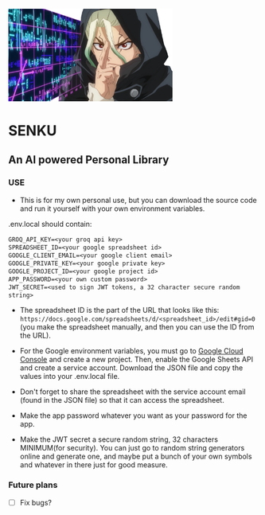 <img src="https://raw.githubusercontent.com/sehnsucht-nach-einer-ehefrau/senku/main/senku.png" width="330"/></img>

# SENKU

## An AI powered Personal Library

### USE

- This is for my own personal use, but you can download the source code and run it yourself with your own environment variables.

.env.local should contain: 

```
GROQ_API_KEY=<your groq api key>
SPREADSHEET_ID=<your google spreadsheet id>
GOOGLE_CLIENT_EMAIL=<your google client email>
GOOGLE_PRIVATE_KEY=<your google private key>
GOOGLE_PROJECT_ID=<your google project id>
APP_PASSWORD=<your own custom password>
JWT_SECRET=<used to sign JWT tokens, a 32 character secure random string>
```

- The spreadsheet ID is the part of the URL that looks like this: `https://docs.google.com/spreadsheets/d/<spreadsheet_id>/edit#gid=0` (you make the spreadsheet manually, and then you can use the ID from the URL).

- For the Google environment variables, you must go to [Google Cloud Console](https://console.cloud.google.com/) and create a new project. Then, enable the Google Sheets API and create a service account. Download the JSON file and copy the values into your .env.local file.
- Don't forget to share the spreadsheet with the service account email (found in the JSON file) so that it can access the spreadsheet.

- Make the app password whatever you want as your password for the app.
- Make the JWT secret a secure random string, 32 characters MINIMUM(for security). You can just go to random string generators online and generate one, and maybe put a bunch of your own symbols and whatever in there just for good measure.

### Future plans

- [ ] Fix bugs?
